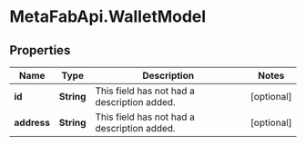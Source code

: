 # MetaFabApi.WalletModel

## Properties

Name | Type | Description | Notes
------------ | ------------- | ------------- | -------------
**id** | **String** | This field has not had a description added. | [optional] 
**address** | **String** | This field has not had a description added. | [optional] 


